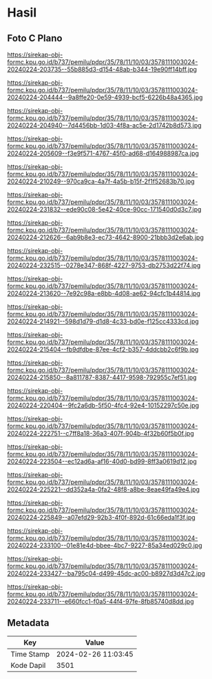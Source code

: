 # Hasil

## Foto C Plano

https://sirekap-obj-formc.kpu.go.id/b737/pemilu/pdpr/35/78/11/10/03/3578111003024-20240224-203735--55b885d3-d154-48ab-b344-19e90ff14bff.jpg

https://sirekap-obj-formc.kpu.go.id/b737/pemilu/pdpr/35/78/11/10/03/3578111003024-20240224-204444--9a8ffe20-0e59-4939-bcf5-6226b48a4365.jpg

https://sirekap-obj-formc.kpu.go.id/b737/pemilu/pdpr/35/78/11/10/03/3578111003024-20240224-204940--7d4456bb-1d03-4f8a-ac5e-2d1742b8d573.jpg

https://sirekap-obj-formc.kpu.go.id/b737/pemilu/pdpr/35/78/11/10/03/3578111003024-20240224-205609--f3e9f571-4767-45f0-ad68-d164988987ca.jpg

https://sirekap-obj-formc.kpu.go.id/b737/pemilu/pdpr/35/78/11/10/03/3578111003024-20240224-210249--970ca9ca-4a7f-4a5b-b15f-2f1f52683b70.jpg

https://sirekap-obj-formc.kpu.go.id/b737/pemilu/pdpr/35/78/11/10/03/3578111003024-20240224-231832--ede90c08-5e42-40ce-90cc-171540d0d3c7.jpg

https://sirekap-obj-formc.kpu.go.id/b737/pemilu/pdpr/35/78/11/10/03/3578111003024-20240224-212626--6ab9b8e3-ec73-4642-8900-21bbb3d2e6ab.jpg

https://sirekap-obj-formc.kpu.go.id/b737/pemilu/pdpr/35/78/11/10/03/3578111003024-20240224-232515--0278e347-868f-4227-9753-db2753d22f74.jpg

https://sirekap-obj-formc.kpu.go.id/b737/pemilu/pdpr/35/78/11/10/03/3578111003024-20240224-213620--7e92c98a-e8bb-4d08-ae62-94cfc1b44814.jpg

https://sirekap-obj-formc.kpu.go.id/b737/pemilu/pdpr/35/78/11/10/03/3578111003024-20240224-214921--598d1d79-d1d8-4c33-bd0e-f125cc4333cd.jpg

https://sirekap-obj-formc.kpu.go.id/b737/pemilu/pdpr/35/78/11/10/03/3578111003024-20240224-215404--fb9dfdbe-87ee-4cf2-b357-4ddcbb2c6f9b.jpg

https://sirekap-obj-formc.kpu.go.id/b737/pemilu/pdpr/35/78/11/10/03/3578111003024-20240224-215850--8a811787-8387-4417-9598-792955c7ef51.jpg

https://sirekap-obj-formc.kpu.go.id/b737/pemilu/pdpr/35/78/11/10/03/3578111003024-20240224-220404--9fc2a6db-5f50-4fc4-92e4-10152297c50e.jpg

https://sirekap-obj-formc.kpu.go.id/b737/pemilu/pdpr/35/78/11/10/03/3578111003024-20240224-222751--c7ff8a18-36a3-407f-904b-4f32b60f5b0f.jpg

https://sirekap-obj-formc.kpu.go.id/b737/pemilu/pdpr/35/78/11/10/03/3578111003024-20240224-223504--ec12ad6a-af16-40d0-bd99-8ff3a0619d12.jpg

https://sirekap-obj-formc.kpu.go.id/b737/pemilu/pdpr/35/78/11/10/03/3578111003024-20240224-225221--dd352a4a-0fa2-48f8-a8be-8eae49fa49e4.jpg

https://sirekap-obj-formc.kpu.go.id/b737/pemilu/pdpr/35/78/11/10/03/3578111003024-20240224-225849--a07efd29-92b3-4f0f-892d-61c66eda1f3f.jpg

https://sirekap-obj-formc.kpu.go.id/b737/pemilu/pdpr/35/78/11/10/03/3578111003024-20240224-233100--01e81e4d-bbee-4bc7-9227-85a34ed029c0.jpg

https://sirekap-obj-formc.kpu.go.id/b737/pemilu/pdpr/35/78/11/10/03/3578111003024-20240224-233427--ba795c04-d499-45dc-ac00-b8927d3d47c2.jpg

https://sirekap-obj-formc.kpu.go.id/b737/pemilu/pdpr/35/78/11/10/03/3578111003024-20240224-233711--e660fcc1-f0a5-44f4-97fe-8fb85740d8dd.jpg


## Metadata

| Key        | Value               |
| ---------- | ------------------- |
| Time Stamp | 2024-02-26 11:03:45 |
| Kode Dapil | 3501                |



